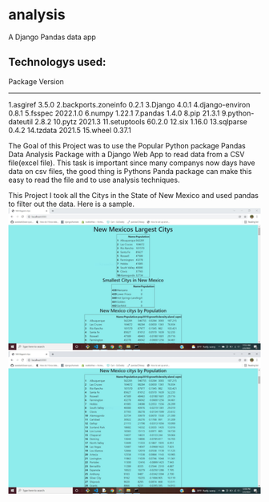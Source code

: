 # analysis
A Django Pandas data app

Technologys used:
----------------------------
Package            Version
------------------ --------
1.asgiref            3.5.0
2.backports.zoneinfo 0.2.1
3.Django             4.0.1
4.django-environ     0.8.1
5.fsspec             2022.1.0
6.numpy              1.22.1
7.pandas             1.4.0
8.pip                21.3.1
9.python-dateutil    2.8.2
10.pytz               2021.3
11.setuptools         60.2.0
12.six                1.16.0
13.sqlparse           0.4.2
14.tzdata             2021.5
15.wheel              0.37.1


The Goal of this Project was to use the Popular Python package Pandas Data Analysis Package with a Django Web App to read data from a CSV file(excel file). 
This task is important since many companys now days have data on csv files, the good thing is Pythons Panda package can make this easy to read the file
and to use analysis techniques. 

This Project I took all the Citys in the State of New Mexico and used pandas to filter out the data. Here is a sample.
![Alt text](pandas1.JPG?raw=true)
![Alt text](pandas2.JPG?raw=true)
